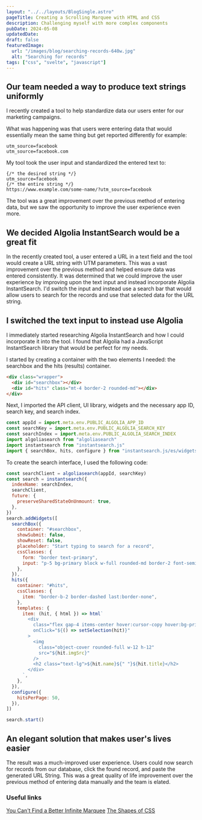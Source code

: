 ```yaml
---
layout: "../../layouts/BlogSingle.astro"
pageTitle: Creating a Scrolling Marquee with HTML and CSS
description: Challenging myself with more complex components
pubDate: 2024-05-08
updatedDate:
draft: false
featuredImage:
  url: "/images/blog/searching-records-640w.jpg"
  alt: "Searching for records"
tags: ["css", "svelte", "javascript"]
---
```


## Our team needed a way to produce text strings uniformly

I recently created a tool to help standardize data our users enter for our marketing campaigns.

What was happening was that users were entering data that would essentially mean the same thing but get reported differently for example:

```
utm_source=facebook
utm_source=facebook.com
```

My tool took the user input and standardized the entered text to:

```
{/* the desired string */}
utm_source=facebook
{/* the entire string */}
https://www.example.com/some-name/?utm_source=facebook
```

The tool was a great improvement over the previous method of entering data, but we saw the opportunity to improve the user experience even more.

## We decided Algolia InstantSearch would be a great fit

In the recently created tool, a user entered a URL in a text field and the tool would create a URL string with UTM parameters. This was a vast improvement over the previous method and helped ensure data was entered consistently.
It was determined that we could improve the user experience by improving upon the text input and instead incorporate Algolia InstantSearch. I'd switch the input and instead use a search bar that would allow users to search for the records and use that selected data for the URL string.

## I switched the text input to instead use Algolia

I immediately started researching Algolia InstantSearch and how I could incorporate it into the tool. I found that Algolia had a JavaScript InstantSearch library that would be perfect for my needs.

I started by creating a container with the two elements I needed: the searchbox and the hits (results) container.

```html
<div class="wrapper">
  <div id="searchbox"></div>
  <div id="hits" class="mt-4 border-2 rounded-md"></div>
</div>
```

Next, I imported the API client, UI library, widgets and the necessary app ID, search key, and search index.

```js
const appId = import.meta.env.PUBLIC_ALGOLIA_APP_ID
const searchKey = import.meta.env.PUBLIC_ALGOLIA_SEARCH_KEY
const searchIndex = import.meta.env.PUBLIC_ALGOLIA_SEARCH_INDEX
import algoliasearch from "algoliasearch"
import instantsearch from "instantsearch.js"
import { searchBox, hits, configure } from "instantsearch.js/es/widgets"
```

To create the search interface, I used the following code:

```js
const searchClient = algoliasearch(appId, searchKey)
const search = instantsearch({
  indexName: searchIndex,
  searchClient,
  future: {
    preserveSharedStateOnUnmount: true,
  },
})
search.addWidgets([
  searchBox({
    container: "#searchbox",
    showSubmit: false,
    showReset: false,
    placeholder: "Start typing to search for a record",
    cssClasses: {
      form: "border text-primary",
      input: "p-5 bg-primary block w-full rounded-md border-2 font-semibold",
    },
  }),
  hits({
    container: "#hits",
    cssClasses: {
      item: "border-b-2 border-dashed last:border-none",
    },
    templates: {
      item: (hit, { html }) => html`
        <div
          class="flex gap-4 items-center hover:cursor-copy hover:bg-primary p-4"
          onClick="${() => setSelection(hit)}"
        >
          <img
            class="object-cover rounded-full w-12 h-12"
            src="${hit.imgSrc}"
          />
          <h2 class="text-lg">${hit.name}${" "}${hit.title}</h2>
        </div>
      `,
    },
  }),
  configure({
    hitsPerPage: 50,
  }),
])

search.start()
```

## An elegant solution that makes user's lives easier

The result was a much-improved user experience. Users could now search for records from our database, click the found record, and paste the generated URL String. This was a great quality of life improvement over the previous method of entering data manually and the team is elated.

### Useful links

[You Can't Find a Better Infinite Marquee](https://www.youtube.com/watch?v=ZMCNin2VjxU)
[The Shapes of CSS](https://css-tricks.com/the-shapes-of-css/)
